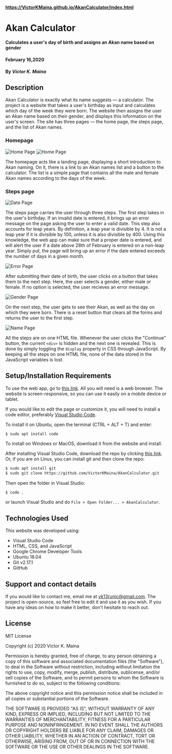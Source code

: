 #### https://VictorKMaina.github.io/AkanCalculator/index.html
# Akan Calculator
#### Calculates a user's day of birth and assigns an Akan name based on gender
#### February 16,2020
#### By *Victor K. Maina*
## Description
Akan Calculator is exactly what its name suggests — a calculator. The project is a website that takes a user's birthday as input and calculates which day of the week they were born. The website then assigns the user an Akan name based on their gender, and displays this information on the user's screen. The site has three pages — the home page, the steps page, and the list of Akan names.

### Homepage
![Home Page](img/home.png)
![Home Page](img/mobile.png)

The homepage acts like a landing page, displaying a short introduction to Akan naming. On it, there is a link to an Akan names list and a button to the calculator. The list is a simple page that contains all the male and female Akan names according to the days of the week.

### Steps page
![Date Page](img/steps.png)

The steps page carries the user through three steps. The first step takes in the user's birthday. If an invalid date is entered, it brings up an error message on the page asking the user to enter a valid date. This step also accounts for leap years. By definition, a leap year is divisible by 4. It is not a leap year if it is divisible by 100, unless it is also divisible by 400. Using this knowledge, the web app can make sure that a proper date is entered, and will alert the user if a date above 28th of February is entered on a non-leap year. Simply put, the page will bring up an error if the date entered exceeds the number of days in a given month.

![Error Page](img/steps2.png)

After submitting their date of birth, the user clicks on a button that takes them to the next step. Here, the user selects a gender, either male or female. If no option is selected, the user recieves an error message.

![Gender Page](img/steps3.png)

On the next step, the user gets to see their Akan, as well as the day on which they were born. There is a reset button that clears all the forms and returns the user to the first step.

![Name Page](img/steps4.png)

All the steps are on one HTML file. Whenever the user clicks the "Continue" button, the current `<div>` is hidden and the next one is revealed. This is done by simply toggling the `display` property in CSS through JavaScript. By keeping all the steps on one HTML file, none of the data stored in the JavaScript variables is lost.

## Setup/Installation Requirements
To use the web app, go to [this link](https://victorkmaina.github.io/AkanCalculator/index.html "Akan Calculator"). All you will need is a web browser. The website is screen-responsive, so you can use it easily on a mobile device or tablet.

If you would like to edit the page or customize it, you will need to install a code editor, preferably [Visual Studio Code](https://code.visualstudio.com "Visual Studio").

To install it on Ubuntu, open the terminal (CTRL + ALT + T) and enter:
```
$ sudo apt install code
```
To install on Windows or MacOS, download it from the website and install.

After installing Visual Studio Code, download the repo by clicking [this link](https://github.com/VictorKMaina/AkanCalculator/archive/master.zip "Download Repo"). Or, if you are on Linux, you can install git and then clone the repo:
```bash
$ sudo apt install git
$ sudo git clone https://github.com/VictorKMaina/AkanCalculator.git
```
Then open the folder in Visual Studio:
```bash
$ code .
```
or launch Visual Studio and do `File > Open Folder... > AkanCalculator`.
## Technologies Used
This website was developed using:
* Visual Studio Code
* HTML, CSS, and JavaScript
* Google Chrome Developer Tools
* Ubuntu 18.04
* Git v2.17.1
* GitHub

## Support and contact details
If you would like to contact me, email me at [vk13runic@gmail.com](mailto:vk13runic@gmail.com "E-mail me"). The project is open-source, so feel free to edit it and use it as you wish. If you have any ideas on how to make it better, don't hesitate to reach out.
## License
MIT License

Copyright (c) 2020 Victor K. Maina

Permission is hereby granted, free of charge, to any person obtaining a copy
of this software and associated documentation files (the "Software"), to deal
in the Software without restriction, including without limitation the rights
to use, copy, modify, merge, publish, distribute, sublicense, and/or sell
copies of the Software, and to permit persons to whom the Software is
furnished to do so, subject to the following conditions:

The above copyright notice and this permission notice shall be included in all
copies or substantial portions of the Software.

THE SOFTWARE IS PROVIDED "AS IS", WITHOUT WARRANTY OF ANY KIND, EXPRESS OR
IMPLIED, INCLUDING BUT NOT LIMITED TO THE WARRANTIES OF MERCHANTABILITY,
FITNESS FOR A PARTICULAR PURPOSE AND NONINFRINGEMENT. IN NO EVENT SHALL THE
AUTHORS OR COPYRIGHT HOLDERS BE LIABLE FOR ANY CLAIM, DAMAGES OR OTHER
LIABILITY, WHETHER IN AN ACTION OF CONTRACT, TORT OR OTHERWISE, ARISING FROM,
OUT OF OR IN CONNECTION WITH THE SOFTWARE OR THE USE OR OTHER DEALINGS IN THE
SOFTWARE.